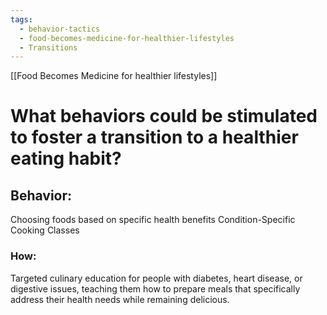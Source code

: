 ```yaml
---
tags:
  - behavior-tactics
  - food-becomes-medicine-for-healthier-lifestyles
  - Transitions
---
```

[[Food Becomes Medicine for healthier lifestyles]]

# **What behaviors could be stimulated to foster a transition to a healthier eating habit?**


## Behavior:
Choosing foods based on specific health benefits
Condition-Specific Cooking Classes


### How:
Targeted culinary education for people with diabetes, heart disease, or digestive issues, teaching them how to prepare meals that specifically address their health needs while remaining delicious.

